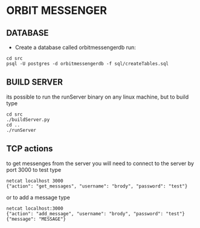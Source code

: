 # ORBIT MESSENGER

## DATABASE
* Create a database called orbitmessengerdb
run:
```
cd src
psql -U postgres -d orbitmessengerdb -f sql/createTables.sql
```

## BUILD SERVER
its possible to run the runServer binary on any linux machine, but to build type
```
cd src
./buildServer.py
cd ..
./runServer
```

## TCP actions
to get messenges from the server you will need to connect to the server by port 3000
to test type
```
netcat localhost 3000
{"action": "get_messages", "username": "brody", "password": "test"}

```
or to add a message type
```
netcat localhost:3000
{"action": "add_message", "username": "brody", "password": "test"}
{"message": "MESSAGE"}

```


